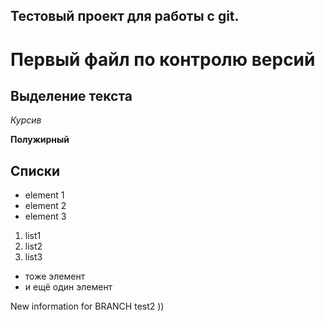 ## Тестовый проект для работы с git.

# Первый файл по контролю версий

## Выделение текста

*Курсив*

**Полужирный**

## Списки

* element 1
* element 2
* element 3

1. list1
2. list2
3. list3

- тоже элемент
- и ещё один элемент

New information for BRANCH test2 ))